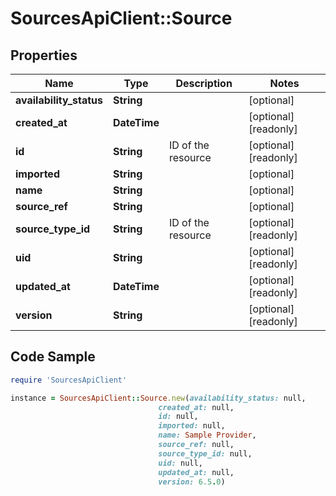 # SourcesApiClient::Source

## Properties

Name | Type | Description | Notes
------------ | ------------- | ------------- | -------------
**availability_status** | **String** |  | [optional] 
**created_at** | **DateTime** |  | [optional] [readonly] 
**id** | **String** | ID of the resource | [optional] [readonly] 
**imported** | **String** |  | [optional] 
**name** | **String** |  | [optional] 
**source_ref** | **String** |  | [optional] 
**source_type_id** | **String** | ID of the resource | [optional] [readonly] 
**uid** | **String** |  | [optional] [readonly] 
**updated_at** | **DateTime** |  | [optional] [readonly] 
**version** | **String** |  | [optional] [readonly] 

## Code Sample

```ruby
require 'SourcesApiClient'

instance = SourcesApiClient::Source.new(availability_status: null,
                                 created_at: null,
                                 id: null,
                                 imported: null,
                                 name: Sample Provider,
                                 source_ref: null,
                                 source_type_id: null,
                                 uid: null,
                                 updated_at: null,
                                 version: 6.5.0)
```


